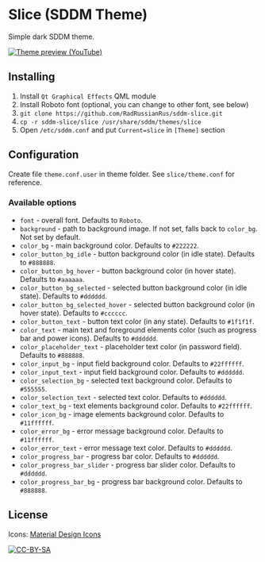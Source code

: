 # Slice (SDDM Theme)

Simple dark SDDM theme.

[![Theme preview (YouTube)](http://img.youtube.com/vi/y2zzlDdJTUU/0.jpg)](https://youtu.be/y2zzlDdJTUU)

## Installing

1. Install `Qt Graphical Effects` QML module
2. Install Roboto font (optional, you can change to other font, see below)
3. `git clone https://github.com/RadRussianRus/sddm-slice.git`
4. `cp -r sddm-slice/slice /usr/share/sddm/themes/slice`
5. Open `/etc/sddm.conf` and put `Current=slice` in `[Theme]` section

## Configuration

Create file `theme.conf.user` in theme folder. See `slice/theme.conf` for reference.

### Available options

* `font` - overall font. Defaults to `Roboto`.
* `background` - path to background image. If not set, falls back to `color_bg`. Not set by default.
* `color_bg` - main background color. Defaults to `#222222`.
* `color_button_bg_idle` - button background color (in idle state). Defaults to `#888888`.
* `color_button_bg_hover` - button background color (in hover state). Defaults to `#aaaaaa`.
* `color_button_bg_selected` - selected button background color (in idle state). Defaults to `#dddddd`.
* `color_button_bg_selected_hover` - selected button background color (in hover state). Defaults to `#cccccc`.
* `color_button_text` - button text color (in any state). Defaults to `#1f1f1f`.
* `color_text` - main text and foreground elements color (such as progress bar and power icons). Defaults to `#dddddd`.
* `color_placeholder_text` - placeholder text color (in password field). Defaults to `#888888`.
* `color_input_bg` - input field background color. Defaults to `#22ffffff`.
* `color_input_text` - input field background color. Defaults to `#dddddd`.
* `color_selection_bg` - selected text background color. Defaults to `#555555`.
* `color_selection_text` - selected text color. Defaults to `#dddddd`.
* `color_text_bg` - text elements background color. Defaults to `#22ffffff`.
* `color_icon_bg` - image elements background color. Defaults to `#11ffffff`.
* `color_error_bg` - error message background color. Defaults to `#11ffffff`.
* `color_error_text` - error message text color. Defaults to `#dddddd`.
* `color_progress_bar` - progress bar color. Defaults to `#dddddd`.
* `color_progress_bar_slider` - progress bar slider color. Defaults to `#dddddd`.
* `color_progress_bar_bg` - progress bar background color. Defaults to `#888888`.

## License

Icons: [Material Design Icons](https://github.com/Templarian/MaterialDesign)

[![CC-BY-SA](https://i.creativecommons.org/l/by-sa/4.0/88x31.png)](http://creativecommons.org/licenses/by-sa/4.0/)
